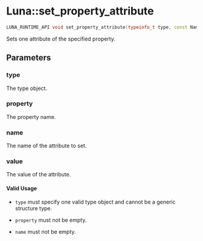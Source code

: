 # Luna::set_property_attribute

```c++
LUNA_RUNTIME_API void set_property_attribute(typeinfo_t type, const Name &property, const Name &name, const Variant &value=Variant())
```

Sets one attribute of the specified property. 



## Parameters
### type
The type object. 

### property
The property name. 

### name
The name of the attribute to set. 

### value
The value of the attribute. 

#### Valid Usage
* `type` must specify one valid type object and cannot be a generic structure type.

* `property` must not be empty.

* `name` must not be empty. 

